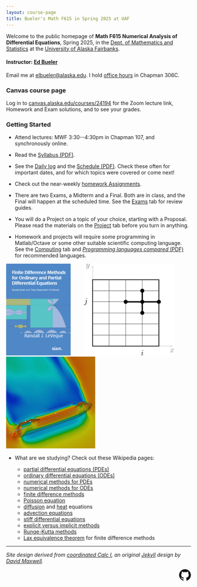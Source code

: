 ```yaml
---
layout: course-page
title: Bueler's Math F615 in Spring 2025 at UAF
---
```


Welcome to the public homepage of **Math F615 Numerical Analysis of Differential Equations**, Spring 2025, in the [Dept. of Mathematics and Statistics](http://www.uaf.edu/dms/) at the [University of Alaska Fairbanks](http://www.uaf.edu/).

#### Instructor:  [Ed Bueler](http://bueler.github.io/)

Email me at [elbueler@alaska.edu](mailto:elbueler@alaska.edu).  I hold [office hours](http://bueler.github.io/OffHrs.htm) in Chapman 306C.

### Canvas course page

Log in to [canvas.alaska.edu/courses/24194](https://canvas.alaska.edu/courses/24194) for the Zoom lecture link, Homework and Exam solutions, and to see your grades.

### Getting Started

* Attend lectures: MWF 3:30--4:30pm in Chapman 107, and synchronously online.

* Read the [Syllabus (PDF)](assets/general/S25/syllabus.pdf).

* See the [Daily log](daily.html) and the [Schedule (PDF)](assets/general/S25/schedule.pdf).  Check these often for important dates, and for which topics were covered or come next!

* Check out the near-weekly [homework Assignments](homework.html).

* There are two Exams, a Midterm and a Final.  Both are in class, and the Final will happen at the scheduled time.  See the [Exams](exams.html) tab for review guides.

* You will do a Project on a topic of your choice, starting with a Proposal.  Please read the materials on the [Project](project.html) tab before you turn in anything.

* Homework and projects will require some programming in Matlab/Octave or some other suitable scientific computing language.  See the [Computing](computing.html) tab and [_Programming languages compared_ (PDF)](https://bueler.github.io/compareMOP.pdf) for recommended languages.

[<img src="assets/images/leveque.jpg" height="250">](https://my.siam.org/Store/Product/viewproduct/?ProductId=998 "the textbook") &nbsp; &nbsp; &nbsp; &nbsp; [<img src="assets/images/stencil.png" height="250">](https://en.wikipedia.org/wiki/Finite_difference_method "finite difference method") &nbsp; &nbsp; &nbsp; &nbsp; [<img src="assets/images/Starship-simul-3.png" height="250">](https://en.wikipedia.org/wiki/Computational_fluid_dynamics "computational fluid dynamics")

* What are we studying?  Check out these Wikipedia pages:

    * [partial differential equations (PDEs)](https://en.wikipedia.org/wiki/Partial_differential_equation)
    * [ordinary differential equations (ODEs)](https://en.wikipedia.org/wiki/Ordinary_differential_equation)
    * [numerical methods for PDEs](https://en.wikipedia.org/wiki/Numerical_methods_for_partial_differential_equations)
    * [numerical methods for ODEs](https://en.wikipedia.org/wiki/Numerical_methods_for_ordinary_differential_equations)
    * [finite difference methods](https://en.wikipedia.org/wiki/Finite_difference_method)
    * [Poisson equation](https://en.wikipedia.org/wiki/Poisson%27s_equation)
    * [diffusion](https://en.wikipedia.org/wiki/Diffusion_equation) and [heat](https://en.wikipedia.org/wiki/Heat_equation) equations
    * [advection equations](https://en.wikipedia.org/wiki/Advection)
    * [stiff differential equations](https://en.wikipedia.org/wiki/Stiff_equation)
    * [explicit versus implicit methods](https://en.wikipedia.org/wiki/Explicit_and_implicit_methods)
    * [Runge-Kutta methods](https://en.wikipedia.org/wiki/Runge%E2%80%93Kutta_methods)
    * [Lax equivalence theorem](https://en.wikipedia.org/wiki/Lax_equivalence_theorem) for finite difference methods

---
_Site design derived from [coordinated Calc I](https://uaf-math251.github.io/), an original [Jekyll](https://jekyllrb.com/) design by [David Maxwell](https://damaxwell.github.io/)._

[<img src="assets/images/GitHub-Mark-32px.png" align="right">](https://github.com/bueler/nade "github repository for this site")
